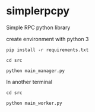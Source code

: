 # simplerpcpy
Simple RPC python library


create environment with python 3

`pip install -r requirements.txt`

`cd src`


`python main_manager.py`

In another terminal

`cd src`

`python main_worker.py`